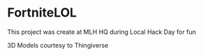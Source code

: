 # FortniteLOL

This project was create at MLH HQ during Local Hack Day for fun

3D Models courtesy to Thingiverse
